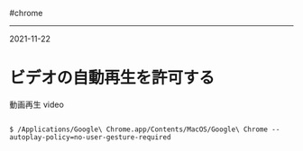 #chrome

---
2021-11-22

# ビデオの自動再生を許可する

動画再生 video

```shell

$ /Applications/Google\ Chrome.app/Contents/MacOS/Google\ Chrome --autoplay-policy=no-user-gesture-required

```

